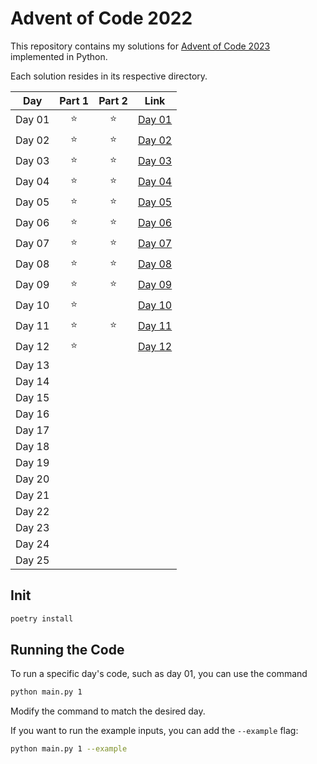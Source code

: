 # Advent of Code 2022

This repository contains my solutions for [Advent of Code 2023](https://adventofcode.com/2023) implemented in Python.

Each solution resides in its respective directory.

| Day    | Part 1 | Part 2 | Link             |
|--------|:------:|:------:|------------------|
| Day 01 |   ⭐    |   ⭐    | [Day 01](day_01) |
| Day 02 |   ⭐    |   ⭐    | [Day 02](day_02) |
| Day 03 |   ⭐    |   ⭐    | [Day 03](day_03) |
| Day 04 |   ⭐    |   ⭐    | [Day 04](day_04) |
| Day 05 |   ⭐    |   ⭐    | [Day 05](day_05) |
| Day 06 |   ⭐    |   ⭐    | [Day 06](day_06) |
| Day 07 |   ⭐    |   ⭐    | [Day 07](day_07) |
| Day 08 |   ⭐    |   ⭐    | [Day 08](day_08) |
| Day 09 |   ⭐    |   ⭐    | [Day 09](day_09) |
| Day 10 |   ⭐    |        | [Day 10](day_10) |
| Day 11 |   ⭐    |   ⭐    | [Day 11](day_11) |
| Day 12 |   ⭐    |        | [Day 12](day_12) |
| Day 13 |        |        |                  |
| Day 14 |        |        |                  |
| Day 15 |        |        |                  |
| Day 16 |        |        |                  |
| Day 17 |        |        |                  |
| Day 18 |        |        |                  |
| Day 19 |        |        |                  |
| Day 20 |        |        |                  |
| Day 21 |        |        |                  |
| Day 22 |        |        |                  |
| Day 23 |        |        |                  |
| Day 24 |        |        |                  |
| Day 25 |        |        |                  |

## Init

``` bash
poetry install
```

## Running the Code

To run a specific day's code, such as day 01, you can use the command

``` bash
python main.py 1
```

Modify the command to match the desired day.

If you want to run the example inputs, you can add the `--example` flag:

``` bash
python main.py 1 --example
```
